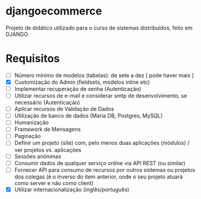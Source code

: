 # djangoecommerce
Projeto de didático utilizado para o curso de sistemas distribuídos, feito em DJANGO.


# Requisitos
- [ ] Número mínimo de modelos (tabelas): de sete a dez [ pode haver mais ] 
- [x] Customização do Admin (fieldsets, modelos inline etc)
- [ ] Implementar recuperação de senha (Autenticação)
- [ ] Utilizar recursos de e-mail e considerar smtp de desenvolvimento, se necessário (Autenticação)
- [ ] Aplicar recursos de Validação de Dados 
- [ ] Utilização de banco de dados (Maria DB, Postgres, MySQL)
- [ ] Humanização
- [ ] Framework de Mensagens
- [ ] Paginação
- [ ] Definir um projeto (site) com, pelo menos duas aplicações (módulos) / ver projetos vs. aplicações
- [ ] Sessões anônimas 
- [ ] Consumir dados de qualquer serviço online via API REST (ou similar)
- [ ] Fornecer API para consumo de recursos por outros sistemas ou projetos dos colegas (é o inverso do item anterior, onde o seu projeto atuará como server e não como client)
- [x] Utilizar internacionalização (inglês/português)
